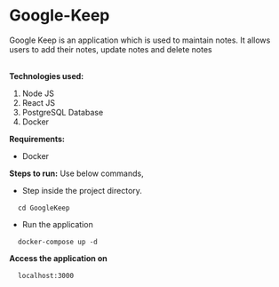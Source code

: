 # Google-Keep
Google Keep is an application which is used to maintain notes. It allows users to add their notes, update notes and delete notes<br/><br/>

**Technologies used:**
1. Node JS
2. React JS
3. PostgreSQL Database
5. Docker
    
**Requirements:**
- Docker

**Steps to run:** Use below commands, 
- Step inside the project directory.
<pre> <code> cd GoogleKeep </code></pre>
- Run the application<br/>
<pre> <code> docker-compose up -d </code></pre>
**Access the application on**
<pre> <code> localhost:3000 </code></pre>